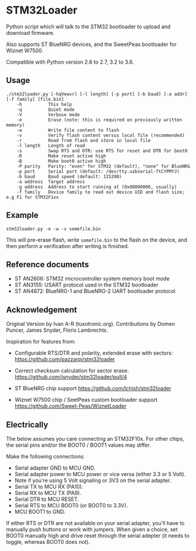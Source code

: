 STM32Loader
===========

Python script which will talk to the STM32 bootloader to upload and download firmware.

Also supports ST BlueNRG devices, and the SweetPeas bootloader
for Wiznet W7500.

Compatible with Python version 2.6 to 2.7, 3.2 to 3.6.


Usage
-----

```
./stm32loader.py [-hqVewvr] [-l length] [-p port] [-b baud] [-a addr] [-f family] [file.bin]
    -h          This help
    -q          Quiet mode
    -V          Verbose mode
    -e          Erase (note: this is required on previously written memory)
    -w          Write file content to flash
    -v          Verify flash content versus local file (recommended)
    -r          Read from flash and store in local file
    -l length   Length of read
    -s          Swap RTS and DTR: use RTS for reset and DTR for boot0
    -R          Make reset active high
    -B          Make boot0 active high
    -P parity   Parity: "even" for STM32 (default), "none" for BlueNRG
    -p port     Serial port (default: /dev/tty.usbserial-ftCYPMYJ)
    -b baud     Baud speed (default: 115200)
    -a address  Target address
    -g address  Address to start running at (0x08000000, usually)
    -f family   Device family to read out device UID and flash size; e.g F1 for STM32F1xx
```


Example
-------

```
stm32loader.py -e -w -v somefile.bin
```

This will pre-erase flash, write `somefile.bin` to the flash on the device, and then perform a verification after writing is finished.


Reference documents
-------------------

* ST AN2606: STM32 microcontroller system memory boot mode
* ST AN3155: USART protocol used in the STM32 bootloader
* ST AN4872: BlueNRG-1 and BlueNRG-2 UART bootloader protocol


Acknowledgement
---------------

Original Version by Ivan A-R (tuxotronic.org).
Contributions by Domen Puncer, James Snyder, Floris Lambrechts.

Inspiration for features from:

* Configurable RTS/DTR and polarity, extended erase with sectors:
  https://github.com/pazzarpj/stm32loader

* Correct checksum calculation for sector erase:
  https://github.com/jsnyder/stm32loader/pull/4

* ST BlueNRG chip support
  https://github.com/lchish/stm32loader

* Wiznet W7500 chip / SeetPeas custom bootloader support
  https://github.com/Sweet-Peas/WiznetLoader


Electrically
------------

The below assumes you care connecting an STM32F10x.
For other chips, the serial pins and/or the BOOT0 / BOOT1 values
may differ.

Make the following connections:

- Serial adapter GND to MCU GND.
- Serial adapter power to MCU power or vice versa (either 3.3 or 5 Volt).
- Note if you're using 5 Volt signaling or 3V3 on the serial adapter.
- Serial TX to MCU RX (PA10).
- Serial RX to MCU TX (PA9).
- Serial DTR to MCU RESET.
- Serial RTS to MCU BOOT0 (or BOOT0 to 3.3V).
- MCU BOOT1 to GND.

If either RTS or DTR are not available on your serial adapter, you'll have to
manually push buttons or work with jumpers.
When given a choice, set BOOT0 manually high and drive reset through the serial
adepter (it needs to toggle, whereas BOOT0 does not).
